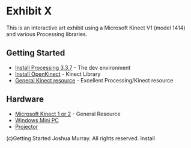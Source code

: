 # Exhibit X

This is an interactive art exhibit using a Microsoft Kinect V1 (model 1414) and various Processing libraries.

## Getting Started

* [Install Processing 3.3.7](https://processing.org/download/Install) - The dev environment
* [Install OpenKinect](https://github.com/shiffman/OpenKinect-for-Processing/releases) - Kinect Library
* [General Kinect resource](https://shiffman.net/p5/kinect/) - Excellent Processing/Kinect resource

## Hardware
* [Microsoft Kinect 1 or 2](https://developer.microsoft.com/en-us/windows/kinect) - General Resource
* [Windows Mini PC](https://developer.microsoft.com/en-us/windows/kinect)
* [Projector](https://developer.microsoft.com/en-us/windows/kinect)

(c)Getting Started Joshua Murray. All rights reserved.
Install 